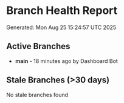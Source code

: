 # Branch Health Report
Generated: Mon Aug 25 15:24:57 UTC 2025

## Active Branches
- **main** - 18 minutes ago by Dashboard Bot

## Stale Branches (>30 days)
No stale branches found
